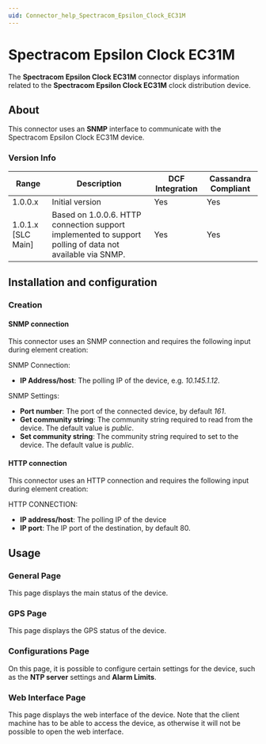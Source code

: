 ```yaml
---
uid: Connector_help_Spectracom_Epsilon_Clock_EC31M
---
```


# Spectracom Epsilon Clock EC31M

The **Spectracom Epsilon Clock EC31M** connector displays information related to the **Spectracom Epsilon Clock EC31M** clock distribution device.

## About

This connector uses an **SNMP** interface to communicate with the Spectracom Epsilon Clock EC31M device.

### Version Info

| **Range**     | **Description**                                                                                          | **DCF Integration** | **Cassandra Compliant** |
|----------------------|----------------------------------------------------------------------------------------------------------|---------------------|-------------------------|
| 1.0.0.x              | Initial version                                                                                          | Yes                 | Yes                     |
| 1.0.1.x \[SLC Main\] | Based on 1.0.0.6. HTTP connection support implemented to support polling of data not available via SNMP. | Yes                 | Yes                     |

## Installation and configuration

### Creation

#### SNMP connection

This connector uses an SNMP connection and requires the following input during element creation:

SNMP Connection:

- **IP Address/host**: The polling IP of the device, e.g. *10.145.1.12*.

SNMP Settings:

- **Port number**: The port of the connected device, by default *161*.
- **Get community string**: The community string required to read from the device. The default value is *public*.
- **Set community string**: The community string required to set to the device. The default value is *public*.

#### HTTP connection

This connector uses an HTTP connection and requires the following input during element creation:

HTTP CONNECTION:

- **IP address/host**: The polling IP of the device
- **IP port**: The IP port of the destination, by default 80.

## Usage

### General Page

This page displays the main status of the device.

### GPS Page

This page displays the GPS status of the device.

### Configurations Page

On this page, it is possible to configure certain settings for the device, such as the **NTP server** settings and **Alarm Limits**.

### Web Interface Page

This page displays the web interface of the device. Note that the client machine has to be able to access the device, as otherwise it will not be possible to open the web interface.
